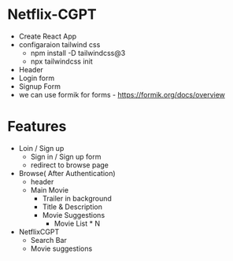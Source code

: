 # Netflix-CGPT
- Create React App
- configaraion tailwind css 
  - npm install -D tailwindcss@3
  - npx tailwindcss init
- Header
- Login form
- Signup Form
- we can use formik for forms - https://formik.org/docs/overview

# Features
- Loin / Sign up
  - Sign in / Sign up form
  - redirect to browse page
- Browse( After Authentication)
  - header
  - Main Movie
    - Trailer in background
    - Title & Description
    - Movie Suggestions
      - Movie List * N  
- NetflixCGPT
  - Search Bar
  - Movie suggestions
